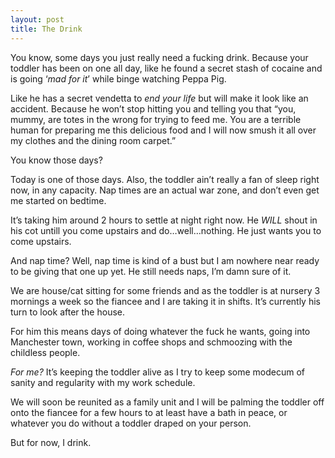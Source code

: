 ```yaml
---
layout: post
title: The Drink 
---
```


You know, some days you just really need a fucking drink. Because your toddler has been on one all day, like he found a secret stash of cocaine and is going ‘*mad for it*’ while binge watching Peppa Pig.

Like he has a secret vendetta to *end your life* but will make it look like an accident. Because he won’t stop hitting you and telling you that “you, mummy, are totes in the wrong for trying to feed me. You are a terrible human for preparing me this delicious food and I will now smush it all over my clothes and the dining room carpet.”

You know those days?

Today is one of those days. Also, the toddler ain’t really a fan of sleep right now, in any capacity. Nap times are an actual war zone, and don’t even get me started on bedtime.

It’s taking him around 2 hours to settle at night right now. He *WILL* shout in his cot untill you come upstairs and do…well…nothing. He just wants you to come upstairs.

And nap time? Well, nap time is kind of a bust but I am nowhere near ready to be giving that one up yet. He still needs naps, I’m damn sure of it.

We are house/cat sitting for some friends and as the toddler is at nursery 3 mornings a week so the fiancee and I are taking it in shifts. It’s currently his turn to look after the house.

For him this means days of doing whatever the fuck he wants, going into Manchester town, working in coffee shops and schmoozing with the childless people.

*_For me?_* It’s keeping the toddler alive as I try to keep some modecum of sanity and regularity with my work schedule.

We will soon be reunited as a family unit and I will be palming the toddler off onto the fiancee for a few hours to at least have a bath in peace, or whatever you do without a toddler draped on your person.

But for now, I drink.
